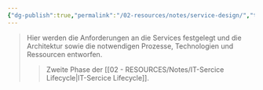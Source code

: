 ```yaml
---
{"dg-publish":true,"permalink":"/02-resources/notes/service-design/","tags":["GFN/LF06"],"noteIcon":"","updated":"2025-10-29T12:59:10.093+01:00"}
---
```


>Hier werden die Anforderungen an die Services festgelegt und die Architektur sowie die notwendigen Prozesse, Technologien und Ressourcen entworfen.
>>Zweite Phase der [[02 - RESOURCES/Notes/IT-Sercice Lifecycle\|IT-Sercice Lifecycle]].